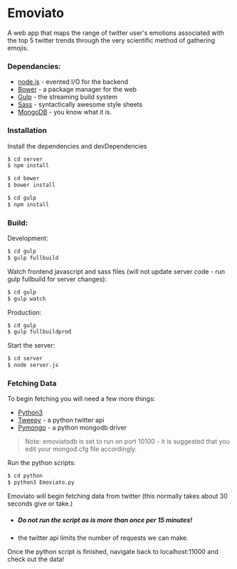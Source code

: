 # Emoviato
A web app that maps the range of twitter user's emotions associated with the top 5 twitter trends through the very scientific method of gathering emojis.


### Dependancies:
 * [node.js] - evented I/O for the backend
 * [Bower] - a package manager for the web
 * [Gulp] - the streaming build system
 * [Sass] - syntactically awesome style sheets
 * [MongoDB] - you know what it is. 

### Installation
Install the dependencies and devDependencies
```sh
$ cd server
$ npm install
```
```sh
$ cd bower
$ bower install
```
```sh
$ cd gulp
$ npm install
```

### Build:
Development:
```sh
$ cd gulp
$ gulp fullbuild
```

Watch frontend javascript and sass files (will not update server code - run gulp fullbuild for server changes):
```sh
$ cd gulp
$ gulp watch
```

Production:
```sh
$ cd gulp
$ gulp fullbuildprod
```

Start the server:
```sh
$ cd server
$ node server.js
```

### Fetching Data

To begin fetching you will need a few more things:
 * [Python3]
 * [Tweepy] - a python twitter api
 * [Pymongo] - a python mongodb driver
> Note: emoviatodb is set to run on port 10100 - it is suggested that you edit your mongod.cfg file accordingly. 

Run the python scripts:
```sh
$ cd python
$ python3 Emoviato.py
```
Emoviato will begin fetching data from twitter (this normally takes about 30 seconds give or take.)
- ##### Do not run the script as is more than once per 15 minutes!
- the twitter api limits the number of requests we can make.

Once the python script is finished, navigate back to localhost:11000 and check out the data!

[Bower]: <https://bower.io/>
[node.js]: <http://nodejs.org>
[Gulp]: <http://gulpjs.com>
[Sass]: <http://sass-lang.com/>
[Python3]: <https://www.python.org/download/releases/3.0/>
[Tweepy]: <https://github.com/tweepy/tweepy>
[Pymongo]: <https://api.mongodb.com/python/current/installation.html>
[MongoDB]: <https://www.mongodb.com/download-center?filter=enterprise?jmp=nav#enterprise>